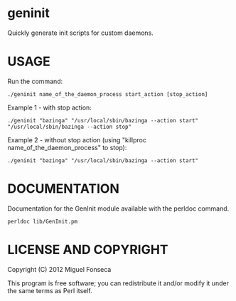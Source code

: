 geninit
=======

Quickly generate init scripts for custom daemons.

USAGE
=====

Run the command:

  `./geninit name_of_the_daemon_process start_action [stop_action]`

Example 1 - with stop action:

  `./geninit "bazinga" "/usr/local/sbin/bazinga --action start" "/usr/local/sbin/bazinga --action stop"`

Example 2 - without stop action (using "killproc name_of_the_daemon_process" to stop):

  `./geninit "bazinga" "/usr/local/sbin/bazinga --action start"`

DOCUMENTATION
=============

Documentation for the GenInit module available with the perldoc command.

  `perldoc lib/GenInit.pm`

LICENSE AND COPYRIGHT
=====================

Copyright (C) 2012 Miguel Fonseca

This program is free software; you can redistribute it and/or modify it under the same terms as Perl itself.
